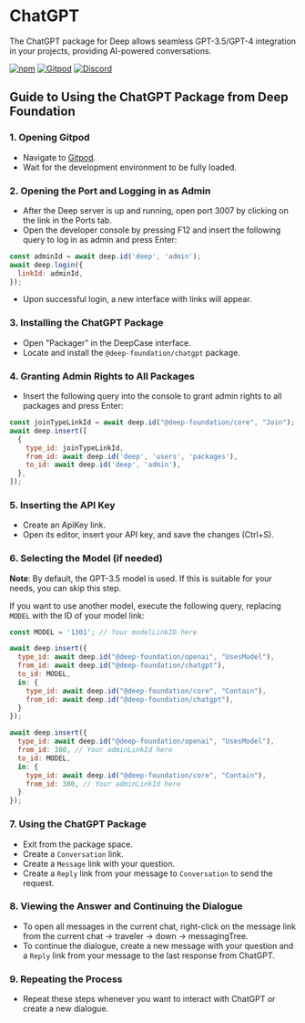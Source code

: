 # ChatGPT

The ChatGPT package for Deep allows seamless GPT-3.5/GPT-4 integration in your projects, providing AI-powered conversations.

[![npm](https://img.shields.io/npm/v/@deep-foundation/chatgpt.svg)](https://www.npmjs.com/package/@deep-foundation/chatgpt) 
[![Gitpod](https://img.shields.io/badge/Gitpod-ready--to--code-blue?logo=gitpod)](https://gitpod.io/#https://github.com/deep-foundation/chatgpt) 
[![Discord](https://badgen.net/badge/icon/discord?icon=discord&label&color=purple)](https://discord.gg/deep-foundation)

## Guide to Using the ChatGPT Package from Deep Foundation

### 1. Opening Gitpod
- Navigate to [Gitpod](https://gitpod.io/#https://github.com/deep-foundation/dev).
- Wait for the development environment to be fully loaded.

### 2. Opening the Port and Logging in as Admin
- After the Deep server is up and running, open port 3007 by clicking on the link in the Ports tab.
- Open the developer console by pressing F12 and insert the following query to log in as admin and press Enter:
```javascript
const adminId = await deep.id('deep', 'admin');
await deep.login({
  linkId: adminId,
});
```
- Upon successful login, a new interface with links will appear.

### 3. Installing the ChatGPT Package
- Open "Packager" in the DeepCase interface.
- Locate and install the `@deep-foundation/chatgpt` package.

### 4. Granting Admin Rights to All Packages
- Insert the following query into the console to grant admin rights to all packages and press Enter:
```javascript
const joinTypeLinkId = await deep.id("@deep-foundation/core", "Join");
await deep.insert([
  {
    type_id: joinTypeLinkId,
    from_id: await deep.id('deep', 'users', 'packages'),
    to_id: await deep.id('deep', 'admin'),
  },
]);
```

### 5. Inserting the API Key
- Create an ApiKey link.
- Open its editor, insert your API key, and save the changes (Ctrl+S).

### 6. Selecting the Model (if needed)
**Note**: By default, the GPT-3.5 model is used. If this is suitable for your needs, you can skip this step.

If you want to use another model, execute the following query, replacing `MODEL` with the ID of your model link:
```javascript
const MODEL = '1301'; // Your modelLinkID here

await deep.insert({
  type_id: await deep.id("@deep-foundation/openai", "UsesModel"),
  from_id: await deep.id("@deep-foundation/chatgpt"),
  to_id: MODEL,
  in: {
    type_id: await deep.id("@deep-foundation/core", "Contain"),
    from_id: await deep.id("@deep-foundation/chatgpt"),
  }
});

await deep.insert({
  type_id: await deep.id("@deep-foundation/openai", "UsesModel"),
  from_id: 380, // Your adminLinkId here
  to_id: MODEL,
  in: {
    type_id: await deep.id("@deep-foundation/core", "Contain"),
    from_id: 380, // Your adminLinkId here
  }
});
```

### 7. Using the ChatGPT Package
- Exit from the package space.
- Create a `Conversation` link.
- Create a `Message` link with your question.
- Create a `Reply` link from your message to `Conversation` to send the request.

### 8. Viewing the Answer and Continuing the Dialogue
- To open all messages in the current chat, right-click on the message link from the current chat -> traveler -> down -> messagingTree.
- To continue the dialogue, create a new message with your question and a `Reply` link from your message to the last response from ChatGPT.

### 9. Repeating the Process
- Repeat these steps whenever you want to interact with ChatGPT or create a new dialogue.

